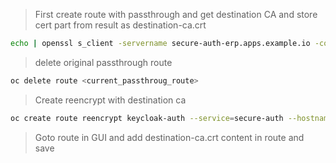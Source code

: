 > First create route with passthrough and get destination CA and store cert part from result as   destination-ca.crt

```sh
echo | openssl s_client -servername secure-auth-erp.apps.example.io -connect secure-auth-erp.apps.example.io:443 2>/dev/null |     openssl x509 -text
```

> delete original passthrough route
```sh
oc delete route <current_passthroug_route>
```

> Create reencrypt with destination ca

```sh
oc create route reencrypt keycloak-auth --service=secure-auth --hostname=auth.example.io -n erp --ca-cert='/etc/cloud.example.io/certs/wildcard.example.io/*.example.io/*.example.io.cer' --cert='/etc/cloud.example.io/certs/wildcard.example.io/*.example.io/fullchain.cer' --key='/etc/cloud.example.io/certs/wildcard.example.io/*.example.io/*.example.io.key'
```

> Goto route in GUI and add  destination-ca.crt content in route and save
